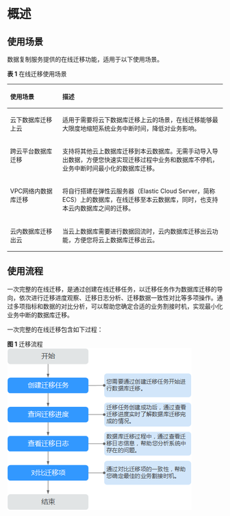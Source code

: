# 概述<a name="drs_02_0001"></a>

## 使用场景<a name="section060113519223"></a>

数据复制服务提供的在线迁移功能，适用于以下使用场景。

**表 1**  在线迁移使用场景

<a name="table01161934153115"></a>
<table><thead align="left"><tr id="row81172034113118"><th class="cellrowborder" valign="top" width="24.23%" id="mcps1.2.3.1.1"><p id="p51171934103116"><a name="p51171934103116"></a><a name="p51171934103116"></a>使用场景</p>
</th>
<th class="cellrowborder" valign="top" width="75.77000000000001%" id="mcps1.2.3.1.2"><p id="p4117193483118"><a name="p4117193483118"></a><a name="p4117193483118"></a>描述</p>
</th>
</tr>
</thead>
<tbody><tr id="row15117934183117"><td class="cellrowborder" valign="top" width="24.23%" headers="mcps1.2.3.1.1 "><p id="p161172348319"><a name="p161172348319"></a><a name="p161172348319"></a>云下数据库迁移上云</p>
</td>
<td class="cellrowborder" valign="top" width="75.77000000000001%" headers="mcps1.2.3.1.2 "><p id="p1411723413118"><a name="p1411723413118"></a><a name="p1411723413118"></a>适用于需要将云下数据库迁移上云的场景，在线迁移能够最大限度地缩短系统业务中断时间，降低对业务影响。</p>
</td>
</tr>
<tr id="row1611763423118"><td class="cellrowborder" valign="top" width="24.23%" headers="mcps1.2.3.1.1 "><p id="p2011703417317"><a name="p2011703417317"></a><a name="p2011703417317"></a>跨云平台数据库迁移</p>
</td>
<td class="cellrowborder" valign="top" width="75.77000000000001%" headers="mcps1.2.3.1.2 "><p id="p811783433115"><a name="p811783433115"></a><a name="p811783433115"></a>支持将其他云上数据库迁移到本云数据库。无需手动导入导出数据，方便您快速实现迁移过程中业务和数据库不停机，业务中断时间最小化的数据库迁移。</p>
</td>
</tr>
<tr id="row1211718347316"><td class="cellrowborder" valign="top" width="24.23%" headers="mcps1.2.3.1.1 "><p id="p311713412312"><a name="p311713412312"></a><a name="p311713412312"></a>VPC网络内数据库迁移</p>
</td>
<td class="cellrowborder" valign="top" width="75.77000000000001%" headers="mcps1.2.3.1.2 "><p id="p10117193413317"><a name="p10117193413317"></a><a name="p10117193413317"></a>将自行搭建在弹性云服务器（Elastic Cloud Server，简称ECS）上的数据库，在线迁移至本云数据库，同时，也支持本云内数据库之间的迁移。</p>
</td>
</tr>
<tr id="row2117143419315"><td class="cellrowborder" valign="top" width="24.23%" headers="mcps1.2.3.1.1 "><p id="p17117123412317"><a name="p17117123412317"></a><a name="p17117123412317"></a>云内数据库迁移出云</p>
</td>
<td class="cellrowborder" valign="top" width="75.77000000000001%" headers="mcps1.2.3.1.2 "><p id="p961626103219"><a name="p961626103219"></a><a name="p961626103219"></a>当云上数据库需要进行数据回流时，云内数据库迁移出云功能，方便您将云上数据库迁移出云。</p>
</td>
</tr>
</tbody>
</table>

## 使用流程<a name="section41121470161527"></a>

一次完整的在线迁移，是通过创建在线迁移任务，以迁移任务作为数据库迁移的导向，依次进行迁移进度观察、迁移日志分析、迁移数据一致性对比等多项操作。通过多项指标和数据的对比分析，可以帮助您确定合适的业务割接时机，实现最小化业务中断的数据库迁移。

一次完整的在线迁移包含如下过程：

**图 1**  迁移流程<a name="fig4323181874818"></a>  
![](figures/迁移流程.png "迁移流程")

